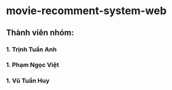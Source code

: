 # movie-recomment-system-web


## Thành viên nhóm:
### 1. Trịnh Tuấn Anh
### 1. Phạm Ngọc Việt
### 1. Vũ Tuấn Huy
